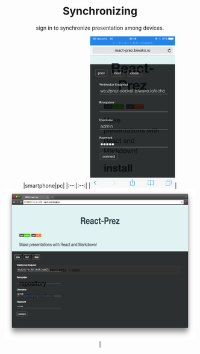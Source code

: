 <h1 style="text-align:center">Synchronizing</h1>

<p style="text-align:center">sign in to synchronize presentation among devices.</p>

<div style="text-align:center">
|smartphone|pc|
|:--:|:--:|
|<img src="../image/auth-on-sp.png" height="400px"/>|<img src="../image/auth-on-pc.png" height="400px"/>|
</div>
